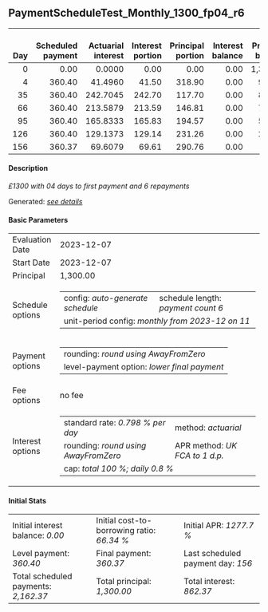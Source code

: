 <h2>PaymentScheduleTest_Monthly_1300_fp04_r6</h2>
<table>
    <thead style="vertical-align: bottom;">
        <th style="text-align: right;">Day</th>
        <th style="text-align: right;">Scheduled payment</th>
        <th style="text-align: right;">Actuarial interest</th>
        <th style="text-align: right;">Interest portion</th>
        <th style="text-align: right;">Principal portion</th>
        <th style="text-align: right;">Interest balance</th>
        <th style="text-align: right;">Principal balance</th>
        <th style="text-align: right;">Total actuarial interest</th>
        <th style="text-align: right;">Total interest</th>
        <th style="text-align: right;">Total principal</th>
    </thead>
    <tr style="text-align: right;">
        <td class="ci00">0</td>
        <td class="ci01" style="white-space: nowrap;">0.00</td>
        <td class="ci02">0.0000</td>
        <td class="ci03">0.00</td>
        <td class="ci04">0.00</td>
        <td class="ci05">0.00</td>
        <td class="ci06">1,300.00</td>
        <td class="ci07">0.0000</td>
        <td class="ci08">0.00</td>
        <td class="ci09">0.00</td>
    </tr>
    <tr style="text-align: right;">
        <td class="ci00">4</td>
        <td class="ci01" style="white-space: nowrap;">360.40</td>
        <td class="ci02">41.4960</td>
        <td class="ci03">41.50</td>
        <td class="ci04">318.90</td>
        <td class="ci05">0.00</td>
        <td class="ci06">981.10</td>
        <td class="ci07">41.4960</td>
        <td class="ci08">41.50</td>
        <td class="ci09">318.90</td>
    </tr>
    <tr style="text-align: right;">
        <td class="ci00">35</td>
        <td class="ci01" style="white-space: nowrap;">360.40</td>
        <td class="ci02">242.7045</td>
        <td class="ci03">242.70</td>
        <td class="ci04">117.70</td>
        <td class="ci05">0.00</td>
        <td class="ci06">863.40</td>
        <td class="ci07">284.2005</td>
        <td class="ci08">284.20</td>
        <td class="ci09">436.60</td>
    </tr>
    <tr style="text-align: right;">
        <td class="ci00">66</td>
        <td class="ci01" style="white-space: nowrap;">360.40</td>
        <td class="ci02">213.5879</td>
        <td class="ci03">213.59</td>
        <td class="ci04">146.81</td>
        <td class="ci05">0.00</td>
        <td class="ci06">716.59</td>
        <td class="ci07">497.7884</td>
        <td class="ci08">497.79</td>
        <td class="ci09">583.41</td>
    </tr>
    <tr style="text-align: right;">
        <td class="ci00">95</td>
        <td class="ci01" style="white-space: nowrap;">360.40</td>
        <td class="ci02">165.8333</td>
        <td class="ci03">165.83</td>
        <td class="ci04">194.57</td>
        <td class="ci05">0.00</td>
        <td class="ci06">522.02</td>
        <td class="ci07">663.6217</td>
        <td class="ci08">663.62</td>
        <td class="ci09">777.98</td>
    </tr>
    <tr style="text-align: right;">
        <td class="ci00">126</td>
        <td class="ci01" style="white-space: nowrap;">360.40</td>
        <td class="ci02">129.1373</td>
        <td class="ci03">129.14</td>
        <td class="ci04">231.26</td>
        <td class="ci05">0.00</td>
        <td class="ci06">290.76</td>
        <td class="ci07">792.7590</td>
        <td class="ci08">792.76</td>
        <td class="ci09">1,009.24</td>
    </tr>
    <tr style="text-align: right;">
        <td class="ci00">156</td>
        <td class="ci01" style="white-space: nowrap;">360.37</td>
        <td class="ci02">69.6079</td>
        <td class="ci03">69.61</td>
        <td class="ci04">290.76</td>
        <td class="ci05">0.00</td>
        <td class="ci06">0.00</td>
        <td class="ci07">862.3669</td>
        <td class="ci08">862.37</td>
        <td class="ci09">1,300.00</td>
    </tr>
</table>
<h4>Description</h4>
<p><i>£1300 with 04 days to first payment and 6 repayments</i></p>
<p>Generated: <i><a href="../GeneratedDate.md">see details</a></i></p>
<h4>Basic Parameters</h4>
<table>
    <tr>
        <td>Evaluation Date</td>
        <td>2023-12-07</td>
    </tr>
    <tr>
        <td>Start Date</td>
        <td>2023-12-07</td>
    </tr>
    <tr>
        <td>Principal</td>
        <td>1,300.00</td>
    </tr>
    <tr>
        <td>Schedule options</td>
        <td>
            <table>
                <tr>
                    <td>config: <i>auto-generate schedule</i></td>
                    <td>schedule length: <i><i>payment count</i> 6</i></td>
                </tr>
                <tr>
                    <td colspan="2" style="white-space: nowrap;">unit-period config: <i>monthly from 2023-12 on 11</i></td>
                </tr>
            </table>
        </td>
    </tr>
    <tr>
        <td>Payment options</td>
        <td>
            <table>
                <tr>
                    <td>rounding: <i>round using AwayFromZero</i></td>
                </tr>
                <tr>
                    <td>level-payment option: <i>lower&nbsp;final&nbsp;payment</i></td>
                </tr>
            </table>
        </td>
    </tr>
    <tr>
        <td>Fee options</td>
        <td>no fee
        </td>
    </tr>
    <tr>
        <td>Interest options</td>
        <td>
            <table>
                <tr>
                    <td>standard rate: <i>0.798 % per day</i></td>
                    <td>method: <i>actuarial</i></td>
                </tr>
                <tr>
                    <td>rounding: <i>round using AwayFromZero</i></td>
                    <td>APR method: <i>UK FCA to 1 d.p.</i></td>
                </tr>
                <tr>
                    <td colspan="2">cap: <i>total 100 %; daily 0.8 %</td>
                </tr>
            </table>
        </td>
    </tr>
</table>
<h4>Initial Stats</h4>
<table>
    <tr>
        <td>Initial interest balance: <i>0.00</i></td>
        <td>Initial cost-to-borrowing ratio: <i>66.34 %</i></td>
        <td>Initial APR: <i>1277.7 %</i></td>
    </tr>
    <tr>
        <td>Level payment: <i>360.40</i></td>
        <td>Final payment: <i>360.37</i></td>
        <td>Last scheduled payment day: <i>156</i></td>
    </tr>
    <tr>
        <td>Total scheduled payments: <i>2,162.37</i></td>
        <td>Total principal: <i>1,300.00</i></td>
        <td>Total interest: <i>862.37</i></td>
    </tr>
</table>